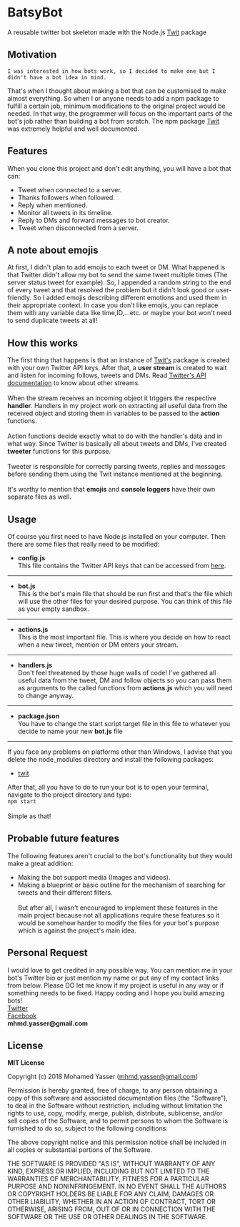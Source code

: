 # BatsyBot
  A reusable twitter bot skeleton made with the Node.js [Twit](https://www.npmjs.com/package/twit) package 
  

## Motivation
    I was interested in how bots work, so I decided to make one but I didn't have a bot idea in mind.
That's when I thought about making a bot that can be customised to make almost everything. So when I or anyone 
needs to add a npm package to fulfill a certain job, minimum modifications to the original project would be needed. In that way, 
the programmer will focus on the important parts of the bot's job rather than building a bot from scratch. The npm package 
[Twit](https://www.npmjs.com/package/twit) was extremely helpful and well documented.

## Features
  When you clone this project and don't edit anything, you will have a bot that can:
  * Tweet when connected to a server.
  * Thanks followers when followed.
  * Reply when mentioned.
  * Monitor all tweets in its timeline.
  * Reply to DMs and forward messages to bot creator.
  * Tweet when disconnected from a server.
  
## A note about emojis
   At first, I didn't plan to add emojis to each tweet or DM. What happened is that Twitter didn't allow 
  my bot to send the same tweet multiple times (The server status tweet for example). So, I appended a random string to the end of every 
  tweet and that resolved the problem but it didn't look good or user-friendly. So I added emojis describing different emotions and 
  used them in their appropriate context. In case you don't like emojis, you can replace them with any variable data like time,ID,...etc. 
  or maybe your bot won't need to send duplicate tweets at all!
  
## How this works
  The first thing that happens is that an instance of [Twit's](https://www.npmjs.com/package/twit) package is created with your own 
  Twitter API keys. After that, a __user stream__ is created to wait and listen for incoming follows, tweets and DMs. Read [Twitter's API documentation](https://developer.twitter.com/en/docs.html) to 
  know about other streams.\
  \
  When the stream receives an incoming object it triggers the respective __handler__. Handlers in my project 
  work on extracting all useful data from the received object and storing them in variables to be passed to the __action__ 
  functions.\
  \
  Action functions decide exactly what to do with the handler's data and in what way. Since Twitter is basically all about 
  tweets and DMs, I've created __tweeter__ functions for this purpose.\
  \
  Tweeter is responsible for correctly parsing tweets, replies and messages before sending them using the Twit instance 
  mentioned at the beginning.\
  \
  It's worthy to mention that __emojis__ and __console loggers__ have their own separate files as well.

## Usage
  Of course you first need to have Node.js installed on your computer. Then there are some files that really need to be modified: 
  * __config.js__\
   This file contains the Twitter API keys that can be accessed from [here](https://apps.twitter.com/).
  - - - - 
  * __bot.js__\
   This is the bot's main file that should be run first and that's the file which will use the other files for your desired purpose. 
   You can think of this file as your empty sandbox.
  - - - -
  * __actions.js__\
   This is the most important file. This is where you decide on how to react when a new tweet, mention or DM enters your stream.
  - - - -
  * __handlers.js__\
  Don't feel threatened by those huge walls of code! I've gathered all useful data from the tweet, DM and follow objects so you can 
  pass them as arguments to the called functions from __actions.js__ which you will need to change anyway.
  - - - -
  * __package.json__\
  You have to change the start script target file in this file to whatever you decide to name your new __bot.js__ file
  - - - -
  If you face any problems on platforms other than Windows, I advise that you delete the node_modules directory and install
  the following packages:
  * [twit](https://www.npmjs.com/package/twit)

  After that, all you have to do to run your bot is to open your terminal, navigate to the project directory and type:\
  `npm start`\
  \
  Simple as that!
  
  ## Probable future features
  The following features aren't crucial to the bot's functionality but they would make a great addition: 
  * Making the bot support media (Images and videos).
  * Making a blueprint or basic outline for the mechanism of searching for tweets and their different filters.\
  \
  But after all, I wasn't encouraged to implement these features in the main project because not all applications require these 
  features so it would be somehow harder to modify the files for your bot's purpose which is against the project's main idea.
  
  ## Personal Request
   I would love to get credited in any possible way. You can mention me in your bot's Twitter bio or just mention my name or put any of my contact links from below. Please DO let me know if my project is useful in any way or if something needs to be fixed. Happy coding and I hope you build amazing bots!\
   [Twitter](https://twitter.com/yassermo97)\
   [Facebook](https://www.facebook.com/myasser99)\
   __mhmd.yasser@gmail.com__
   
   ## License
   
__MIT License__

Copyright (c) 2018 Mohamed Yasser (mhmd.yasser@gmail.com)

Permission is hereby granted, free of charge, to any person obtaining a copy
of this software and associated documentation files (the "Software"), to deal
in the Software without restriction, including without limitation the rights
to use, copy, modify, merge, publish, distribute, sublicense, and/or sell
copies of the Software, and to permit persons to whom the Software is
furnished to do so, subject to the following conditions:

The above copyright notice and this permission notice shall be included in all
copies or substantial portions of the Software.

THE SOFTWARE IS PROVIDED "AS IS", WITHOUT WARRANTY OF ANY KIND, EXPRESS OR
IMPLIED, INCLUDING BUT NOT LIMITED TO THE WARRANTIES OF MERCHANTABILITY,
FITNESS FOR A PARTICULAR PURPOSE AND NONINFRINGEMENT. IN NO EVENT SHALL THE
AUTHORS OR COPYRIGHT HOLDERS BE LIABLE FOR ANY CLAIM, DAMAGES OR OTHER
LIABILITY, WHETHER IN AN ACTION OF CONTRACT, TORT OR OTHERWISE, ARISING FROM,
OUT OF OR IN CONNECTION WITH THE SOFTWARE OR THE USE OR OTHER DEALINGS IN THE
SOFTWARE.
